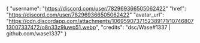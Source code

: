 {
    "username": "https://discord.com/user/782969366505062422"
    "href": "https://discord.com/user/782969366505062422"
    "avatar_url": "https://cdn.discordapp.com/attachments/1069590737152389171/1074680713007337472/o8n33z9luwp51.webp",
    "credits": "dsc/Wase#1337 | github.com/wase1337"
}
